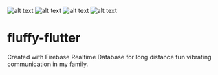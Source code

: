 ![alt text](https://img.shields.io/badge/Flutter-1.17.5-blue)
![alt text](https://img.shields.io/badge/Dart-2.8.4-9cf)
![alt text](https://img.shields.io/badge/Firebase__Core-0.7.0-orange)
![alt text](https://img.shields.io/badge/Firebase__Database-6.0.0-orange)

# fluffy-flutter
Created with Firebase Realtime Database for long distance fun vibrating communication in my family.
